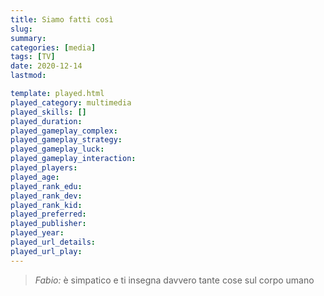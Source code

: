```yaml
---
title: Siamo fatti così
slug: 
summary: 
categories: [media]
tags: [TV]
date: 2020-12-14
lastmod: 

template: played.html
played_category: multimedia
played_skills: []
played_duration: 
played_gameplay_complex: 
played_gameplay_strategy: 
played_gameplay_luck: 
played_gameplay_interaction: 
played_players: 
played_age: 
played_rank_edu: 
played_rank_dev: 
played_rank_kid: 
played_preferred: 
played_publisher: 
played_year: 
played_url_details: 
played_url_play: 
---
```


> *Fabio:*
> è simpatico e ti insegna davvero tante cose sul corpo umano


